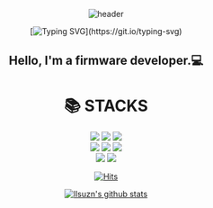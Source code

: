 <!--
**llsuzn/llsuzn** is a ✨ _special_ ✨ repository because its `README.md` (this file) appears on your GitHub profile.

Here are some ideas to get you started:

- 🔭 I’m currently working on ...
- 🌱 I’m currently learning ...
- 👯 I’m looking to collaborate on ...
- 🤔 I’m looking for help with ...
- 💬 Ask me about ...
- 📫 How to reach me: ...
- 😄 Pronouns: ...
- ⚡ Fun fact: ...
-->
  <div align=center>
	
  ![header](https://capsule-render.vercel.app/api?type=egg&color=0:ffecec,100:ff8080)
	
  </div>

  <div align=center> 
	
  [![Typing SVG](https://readme-typing-svg.demolab.com?font=Fira+Code&weight=500&size=35&duration=3000&pause=1000&color=FFAFAF&vCenter=true&width=435&lines=Welcome+llsuzn+Git+!!)](https://git.io/typing-svg)
  ## Hello, I'm a firmware developer.💻

<div align=center><h1>📚 STACKS</h1></div>
<div align=center> 
  <img src="https://img.shields.io/badge/python-ffdddd?style=for-the-badge&logo=python&logoColor=white">
  <img src="https://img.shields.io/badge/C-ffbbbb?style=for-the-badge&logo=C&logoColor=white">
  <img src="https://img.shields.io/badge/C++-ff8080?style=for-the-badge&logo=c%2B%2B&logoColor=white">
  <br>
  <img src="https://img.shields.io/badge/css-1572B6?style=for-the-badge&logo=css3&logoColor=white">	
  <img src="https://img.shields.io/badge/mysql-4479A1?style=for-the-badge&logo=mysql&logoColor=white">	
  <img src="https://img.shields.io/badge/linux-97cbff?style=for-the-badge&logo=linux&logoColor=black">   
  <br>
  <img src="https://img.shields.io/badge/bootstrap-ccbde1?style=for-the-badge&logo=bootstrap&logoColor=white">
  <img src="https://img.shields.io/badge/github-181717?style=for-the-badge&logo=github&logoColor=white">	
</div>

  <div align=center>
	
  [![Hits](https://hits.seeyoufarm.com/api/count/incr/badge.svg?url=https%3A%2F%2Fgithub.com%2Fzzsza)](https://hits.seeyoufarm.com) 
	
  </div>
  
  <div align=center>
	
  [![llsuzn's github stats](https://github-readme-stats.vercel.app/api?username=llsuzn&show_icons=true&theme=dracula)](https://github.com/llsuzn)
	
  </div>

